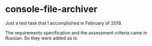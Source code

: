 # console-file-archiver
Just a test task that I accomplished in February of 2019.

The requirements specification and the assessment criteria came in Russian. So they were added as is.

